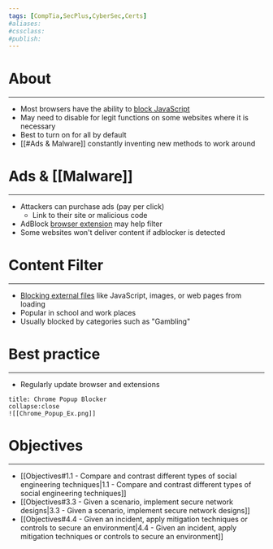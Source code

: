 ```yaml
---
tags: [CompTia,SecPlus,CyberSec,Certs]
#aliases:
#cssclass:
#publish:
---
```


# About
---
- Most browsers have the ability to <u>block JavaScript</u>
- May need to disable for legit functions on some websites where it is necessary
- Best to turn on for all by default
- [[#Ads & Malware]] constantly inventing new methods to work around

# Ads & [[Malware]]
---
- Attackers can purchase ads (pay per click)
	- Link to their site or malicious code
- AdBlock <u>browser extension</u> may help filter
- Some websites won't deliver content if adblocker is detected

# Content Filter
---
- <u>Blocking external files</u> like JavaScript, images, or web pages from loading
- Popular in school and work places
- Usually blocked by categories such as "Gambling"

# Best practice
---
- Regularly update browser and extensions

```ad-info
title: Chrome Popup Blocker
collapse:close
![[Chrome_Popup_Ex.png]]
```

# Objectives
---
- [[Objectives#1.1 - Compare and contrast different types of social engineering techniques|1.1 - Compare and contrast different types of social engineering techniques]]
- [[Objectives#3.3 - Given a scenario, implement secure network designs|3.3 - Given a scenario, implement secure network designs]]
- [[Objectives#4.4 - Given an incident, apply mitigation techniques or controls to secure an environment|4.4 - Given an incident, apply mitigation techniques or controls to secure an environment]]